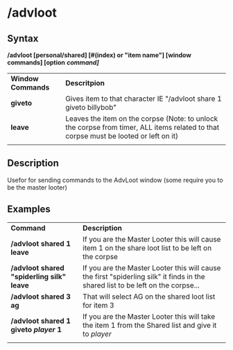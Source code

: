 # /advloot

## Syntax

**/advloot \[personal/shared\] \[\#\(index\) or "item name"\] \[window commands\] \[option** _**command\]**_

|  |  |
| :--- | :--- |
| **Window Commands** | **Descritpion** |
| **giveto** | Gives item to that character IE "/advloot share 1 giveto billybob" |
| **leave** | Leaves the item on the corpse \(Note: to unlock the corpse from timer, ALL items related to that corpse must be looted or left on it\) |
|  |  |

## Description

Usefor for sending commands to the AdvLoot window \(some require you to be the master looter\)

## Examples

|  |  |
| :--- | :--- |
| **Command** | **Description** |
| **/advloot shared 1 leave** | If you are the Master Looter this will cause item 1 on the share loot list to be left on the corpse |
| **/advloot shared "spiderling silk" leave** | If you are the Master Looter this will cause the first "spiderling silk" it finds in the shared list to be left on the corpse... |
| **/advloot shared 3 ag** | That will select AG on the shared loot list for item 3 |
| **/advloot shared 1 giveto** _**player**_ **1** | If you are the Master Looter this will take the item 1 from the Shared list and give it to _player_ |
|  |  |



